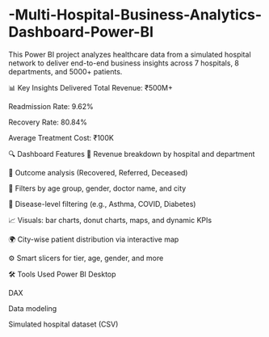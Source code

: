 # -Multi-Hospital-Business-Analytics-Dashboard-Power-BI
This Power BI project analyzes healthcare data from a simulated hospital network to deliver end-to-end business insights across 7 hospitals, 8 departments, and 5000+ patients.

📊 Key Insights Delivered
Total Revenue: ₹500M+

Readmission Rate: 9.62%

Recovery Rate: 80.84%

Average Treatment Cost: ₹100K

🔍 Dashboard Features
📍 Revenue breakdown by hospital and department

🧠 Outcome analysis (Recovered, Referred, Deceased)

🧒 Filters by age group, gender, doctor name, and city

🧾 Disease-level filtering (e.g., Asthma, COVID, Diabetes)

📈 Visuals: bar charts, donut charts, maps, and dynamic KPIs

🌍 City-wise patient distribution via interactive map

⚙️ Smart slicers for tier, age, gender, and more

🛠 Tools Used
Power BI Desktop

DAX

Data modeling

Simulated hospital dataset (CSV)
